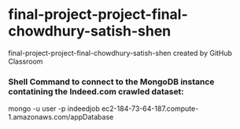 # final-project-project-final-chowdhury-satish-shen
final-project-project-final-chowdhury-satish-shen created by GitHub Classroom


### Shell Command to connect to the MongoDB instance contatining the Indeed.com crawled dataset:
mongo -u user -p indeedjob ec2-184-73-64-187.compute-1.amazonaws.com/appDatabase


